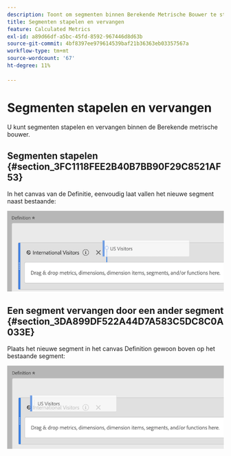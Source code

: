 ```yaml
---
description: Toont om segmenten binnen Berekende Metrische Bouwer te stapelen en te vervangen.
title: Segmenten stapelen en vervangen
feature: Calculated Metrics
exl-id: a89d66df-a5bc-45fd-8592-967446d8d63b
source-git-commit: 4bf8397ee979614539baf21b36363eb03357567a
workflow-type: tm+mt
source-wordcount: '67'
ht-degree: 11%

---
```


# Segmenten stapelen en vervangen

U kunt segmenten stapelen en vervangen binnen de Berekende metrische bouwer.

## Segmenten stapelen {#section_3FC1118FEE2B40B7BB90F29C8521AF53}

In het canvas van de Definitie, eenvoudig laat vallen het nieuwe segment naast bestaande:

![](assets/cm_stack_seg.png)

## Een segment vervangen door een ander segment {#section_3DA899DF522A44D7A583C5DC8C0A033E}

Plaats het nieuwe segment in het canvas Definition gewoon boven op het bestaande segment:

![](assets/cm_replace_seg.png)
